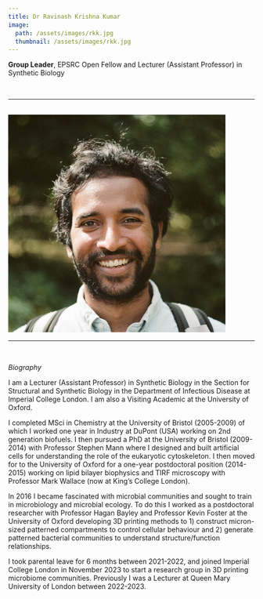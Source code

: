 ```yaml
---
title: Dr Ravinash Krishna Kumar
image: 
  path: /assets/images/rkk.jpg
  thumbnail: /assets/images/rkk.jpg
---
```


**Group Leader**, EPSRC Open Fellow and Lecturer (Assistant Professor) in Synthetic Biology 

<br>

***

<br>


<img src ="/assets/images/rkk.jpg" width="444" heigth="444">


<br>

***

<br>


*Biography*

I am a Lecturer (Assistant Professor) in Synthetic Biology in the Section for Structural and Synthetic Biology in the Department of Infectious Disease at Imperial College London. I am also a Visiting Academic at the University of Oxford.

I completed MSci in Chemistry at the University of Bristol (2005-2009) of which I worked one year in Industry at DuPont (USA) working on 2nd generation biofuels. I then pursued a PhD at the University of Bristol (2009-2014) with Professor Stephen Mann where I designed and built artificial cells for understanding the role of the eukaryotic cytoskeleton. I then moved for to the University of Oxford for a one-year postdoctoral position (2014-2015) working on lipid bilayer biophysics and TIRF microscopy with Professor Mark Wallace (now at King’s College London). 

In 2016 I became fascinated with microbial communities and sought to train in microbiology and microbial ecology. To do this I worked as a postdoctoral researcher with Professor Hagan Bayley and Professor Kevin Foster at the University of Oxford developing 3D printing methods to 1) construct micron-sized patterned compartments to control cellular behaviour and 2) generate patterned bacterial communities to understand structure/function relationships. 

I took parental leave for 6 months between 2021-2022, and joined Imperial College London in November 2023 to start a research group in 3D printing microbiome communities. Previously I was a Lecturer at Queen Mary University of London between 2022-2023.

